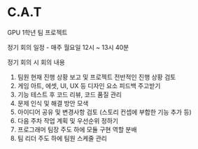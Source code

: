 # C.A.T
GPU 1학년 팀 프로젝트

정기 회의 일정 - 매주 월요일 12시 ~ 13시 40분

정기 회의 시 회의 내용

1. 팀원 현재 진행 상황 보고 및 프로젝트 전반적인 진행 상황 검토
2. 게임 아트, 에셋, UI, UX 등 디자인 요소 피드백 주고받기
3. 기능 테스트 후 코드 리뷰, 코드 품질 관리
4. 문제 인식 및 해결 방안 모색
5. 아이디어 공유 및 변경사항 검토 (스토리 컨셉에 부합한 기능 추가 등)
6. 다음 주차 작업 계획 및 우선순위 정하기
7. 프로그래머 팀장 주도 하에 모듈 구현 역할 분배
8. 팀 리더 주도 하에 팀원 스케줄 관리
